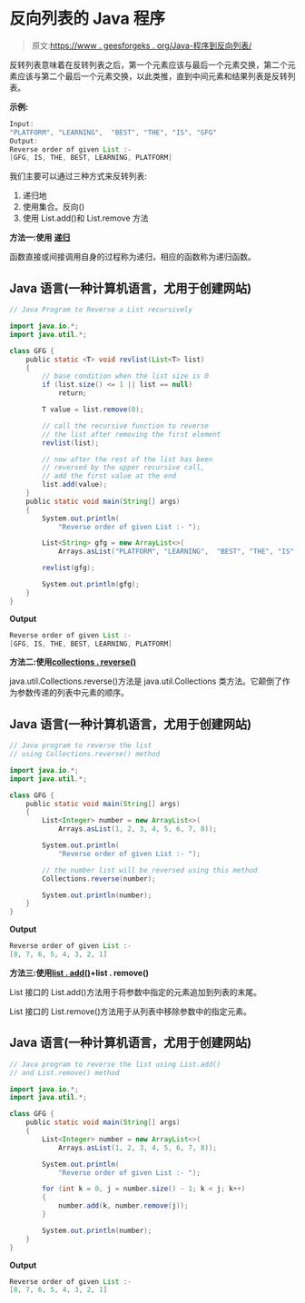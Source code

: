 # 反向列表的 Java 程序

> 原文:[https://www . geesforgeks . org/Java-程序到反向列表/](https://www.geeksforgeeks.org/java-program-to-reverse-a-list/)

反转列表意味着在反转列表之后，第一个元素应该与最后一个元素交换，第二个元素应该与第二个最后一个元素交换，以此类推，直到中间元素和结果列表是反转列表。

**示例:**

```java
Input:
"PLATFORM", "LEARNING",  "BEST", "THE", "IS", "GFG"
Output:
Reverse order of given List :- 
[GFG, IS, THE, BEST, LEARNING, PLATFORM]
```

我们主要可以通过三种方式来反转列表:

1.  递归地
2.  使用集合。反向()
3.  使用 List.add()和 List.remove 方法

**方法一:使用** [**递归**](https://www.geeksforgeeks.org/recursion/)

函数直接或间接调用自身的过程称为递归，相应的函数称为递归函数。

## Java 语言(一种计算机语言，尤用于创建网站)

```java
// Java Program to Reverse a List recursively

import java.io.*;
import java.util.*;

class GFG {
    public static <T> void revlist(List<T> list)
    {
        // base condition when the list size is 0
        if (list.size() <= 1 || list == null)
            return;

        T value = list.remove(0);

        // call the recursive function to reverse
        // the list after removing the first element
        revlist(list);

        // now after the rest of the list has been
        // reversed by the upper recursive call,
        // add the first value at the end
        list.add(value);
    }
    public static void main(String[] args)
    {
        System.out.println(
            "Reverse order of given List :- ");

        List<String> gfg = new ArrayList<>(
            Arrays.asList("PLATFORM", "LEARNING",  "BEST", "THE", "IS", "GFG"));

        revlist(gfg);

        System.out.println(gfg);
    }
}
```

**Output**

```java
Reverse order of given List :- 
[GFG, IS, THE, BEST, LEARNING, PLATFORM]
```

**方法二:使用**[**collections . reverse()**](https://www.geeksforgeeks.org/collections-reverse-java-examples/)

java.util.Collections.reverse()方法是 java.util.Collections 类方法。它颠倒了作为参数传递的列表中元素的顺序。

## Java 语言(一种计算机语言，尤用于创建网站)

```java
// Java program to reverse the list
// using Collections.reverse() method

import java.io.*;
import java.util.*;

class GFG {
    public static void main(String[] args)
    {
        List<Integer> number = new ArrayList<>(
            Arrays.asList(1, 2, 3, 4, 5, 6, 7, 8));

        System.out.println(
            "Reverse order of given List :- ");

        // the number list will be reversed using this method
        Collections.reverse(number);

        System.out.println(number);
    }
}
```

**Output**

```java
Reverse order of given List :- 
[8, 7, 6, 5, 4, 3, 2, 1]
```

**方法三:使用**[**list . add()**](https://www.geeksforgeeks.org/list-add-method-in-java-with-examples/)**+list . remove()**

List 接口的 List.add()方法用于将参数中指定的元素追加到列表的末尾。

List 接口的 List.remove()方法用于从列表中移除参数中的指定元素。

## Java 语言(一种计算机语言，尤用于创建网站)

```java
// Java program to reverse the list using List.add()
// and List.remove() method

import java.io.*;
import java.util.*;

class GFG {
    public static void main(String[] args)
    {
        List<Integer> number = new ArrayList<>(
            Arrays.asList(1, 2, 3, 4, 5, 6, 7, 8));

        System.out.println(
            "Reverse order of given List :- ");

        for (int k = 0, j = number.size() - 1; k < j; k++)
        {
            number.add(k, number.remove(j));
        }

        System.out.println(number);
    }
}
```

**Output**

```java
Reverse order of given List :- 
[8, 7, 6, 5, 4, 3, 2, 1]
```